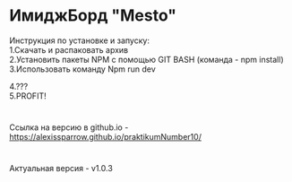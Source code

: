 # ИмиджБорд "Mesto"
Инструкция по установке и запуску:  
1.Скачать и распаковать архив   
2.Установить пакеты NPM с помощью GIT BASH (команда - npm install)  
3.Использовать команду Npm run dev  

4.???   
5.PROFIT! 
#
Ссылка на версию в github.io - https://alexissparrow.github.io/praktikumNumber10/
#
Актуальная версия - v1.0.3
